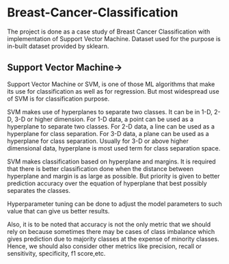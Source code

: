 # Breast-Cancer-Classification
The project is done as a case study of Breast Cancer Classification with implementation of Support Vector Machine.
Dataset used for the purpose is in-built dataset provided by sklearn.


## Support Vector Machine->
Support Vector Machine or SVM, is one of those ML algorithms that make its use for classification as well as for regression. But most widespread use of SVM is for classification purpose.

SVM makes use of hyperplanes to separate two classes. It can be in 1-D, 2-D, 3-D or higher dimension.
For 1-D data, a point can be used as a hyperplane to separate two classes.
For 2-D data, a line can be used as a hyperplane for class separation.
For 3-D data, a plane can be used as a hyperplane for class separation.
Usually for 3-D or above higher dimensional data, hyperplane is most used term for class separation space.


SVM makes classification based on hyperplane and margins.
It is required that there is better classification done when the distance between hyperplane and margin is as large as possible. But priority is given to better prediction accuracy over the equation of hyperplane that best possibly separates the classes.

Hyperparameter tuning can be done to adjust the model parameters to such value that can give us better results.

Also, it is to be noted that accuracy is not the only metric that we should rely on because sometimes there may be cases of class imbalance which gives prediction due to majority classes at the expense of minority classes. Hence, we should also consider other metrics like precision, recall or sensitivity, specificity, f1 score,etc.

